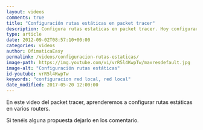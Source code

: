```yaml
---
layout: videos
comments: true
title: "Configuración rutas estáticas en packet tracer"
description: Configura rutas estaticas en packet tracer. Hoy configurares rutas estáticas en varios routers como si fuese la vida real.
type: article
date: 2012-09-02T08:57:10+00:00
categories: videos
author: OfimaticaEasy
permalink: /videos/configuracion-rutas-estaticas/
image-path: https://img.youtube.com/vi/vrR5l4KwpTw/maxresdefault.jpg
image-alt: "Configuración rutas estáticas"
id-youtube: vrR5l4KwpTw
keywords: "configuracion red local, red local"
date_modified: 2017-05-20 12:00:00
---
```

En este video del packet tracer, aprenderemos a configurar rutas 
estáticas en varios routers.

Si tenéis alguna propuesta dejarlo en los comentario.